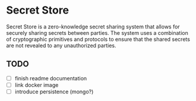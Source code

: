 # Secret Store

Secret Store is a zero-knowledge secret sharing system that allows for securely sharing secrets between parties. The system uses a combination of cryptographic primitives and protocols to ensure that the shared secrets are not revealed to any unauthorized parties.


## TODO

- [ ] finish readme documentation
- [ ] link docker image
- [ ] introduce persistence (mongo?)
